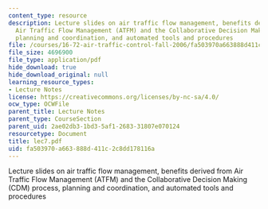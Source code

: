 ```yaml
---
content_type: resource
description: Lecture slides on air traffic flow management, benefits derived from
  Air Traffic Flow Management (ATFM) and the Collaborative Decision Making (CDM) process,
  planning and coordination, and automated tools and procedures
file: /courses/16-72-air-traffic-control-fall-2006/fa503970a663888d411c2c8dd178116a_lec7.pdf
file_size: 4696900
file_type: application/pdf
hide_download: true
hide_download_original: null
learning_resource_types:
- Lecture Notes
license: https://creativecommons.org/licenses/by-nc-sa/4.0/
ocw_type: OCWFile
parent_title: Lecture Notes
parent_type: CourseSection
parent_uid: 2ae02db3-1bd3-5af1-2683-31807e070124
resourcetype: Document
title: lec7.pdf
uid: fa503970-a663-888d-411c-2c8dd178116a
---
```

Lecture slides on air traffic flow management, benefits derived from Air Traffic Flow Management (ATFM) and the Collaborative Decision Making (CDM) process, planning and coordination, and automated tools and procedures